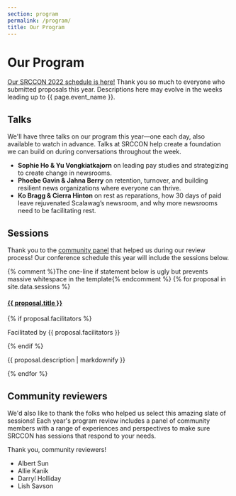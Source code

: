 ```yaml
---
section: program
permalink: /program/
title: Our Program
---
```


# Our Program

[Our SRCCON 2022 schedule is here!](/schedule) Thank you so much to everyone who submitted proposals this year. Descriptions here may evolve in the weeks leading up to {{ page.event_name }}.

## Talks

We'll have three talks on our program this year—one each day, also available to watch in advance. Talks at SRCCON help create a foundation we can build on during conversations throughout the week.

* **Sophie Ho & Yu Vongkiatkajorn** on leading pay studies and strategizing to create change in newsrooms.
* **Phoebe Gavin & Jahna Berry** on retention, turnover, and building resilient news organizations where everyone can thrive.
* **Ko Bragg & Cierra Hinton** on rest as reparations, how 30 days of paid leave rejuvenated Scalawag’s newsroom, and why more newsrooms need to be facilitating rest.

## Sessions 

Thank you to the [community panel](#community-review) that helped us during our review process! Our conference schedule this year will include the sessions below.

<div class="session-proposal-list">{% comment %}The one-line if statement below is ugly but prevents massive whitespace in the template{% endcomment %}
{% for proposal in site.data.sessions %}
    <div class="session-proposal" id="proposal-{{ proposal.id }}">
        <h4 class="session-title"><a href="#proposal-{{ proposal.id }}">{{ proposal.title }}</a></h4>
        {% if proposal.facilitators %}<p class="facilitator">Facilitated by {{ proposal.facilitators }}</p>{% endif %}
        <p class="session-description">{{ proposal.description | markdownify }}</p>
    </div>
{% endfor %}
</div>

<script src="https://cdnjs.cloudflare.com/ajax/libs/jquery/2.1.3/jquery.min.js"></script>
<script src="/media/js/listfilter.min.js"></script>
<script>
var filter = ListFilter({
    listContainer: '.session-proposal-list',
    filterItemClass: '.session-proposal'
});
</script>

<span id="community-review"></span>

## Community reviewers

We'd also like to thank the folks who helped us select this amazing slate of sessions! Each year's program review includes a panel of community members with a range of experiences and perspectives to make sure SRCCON has sessions that respond to your needs.

Thank you, community reviewers!

* Albert Sun
* Allie Kanik
* Darryl Holliday
* Lish Savson

